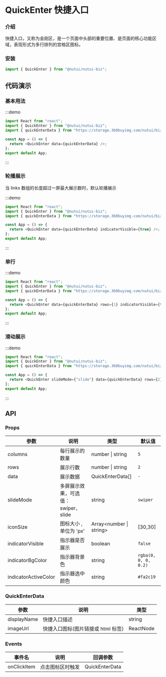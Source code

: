 # QuickEnter 快捷入口

### 介绍

快捷入口，又称为金刚区，是一个页面中头部的重要位置、是页面的核心功能区域，表现形式为多行排列的宫格区图标。

### 安装

```javascript
import { QuickEnter } from "@nutui/nutui-biz";
```

## 代码演示

### 基本用法

:::demo

```ts
import React from "react";
import { QuickEnter } from "@nutui/nutui-biz";
import { quickEnterData } from "https://storage.360buyimg.com/nutui/biz/static/quick-enter-data.js";

const App = () => {
  return <QuickEnter data={quickEnterData} />;
};
export default App;
```

:::

### 轮播展示

当 links 数组的长度超过一屏最大展示数时，默认轮播展示

:::demo

```ts
import React from "react";
import { QuickEnter } from "@nutui/nutui-biz";
import { quickEnterData } from "https://storage.360buyimg.com/nutui/biz/static/quick-enter-data.js";

const App = () => {
  return <QuickEnter data={quickEnterData} indicatorVisible={true} />;
};
export default App;
```

:::

### 单行

:::demo

```ts
import React from "react";
import { QuickEnter } from "@nutui/nutui-biz";
import { quickEnterData } from "https://storage.360buyimg.com/nutui/biz/static/quick-enter-data.js";

const App = () => {
  return <QuickEnter data={quickEnterData} rows={1} indicatorVisible={true} />;
};
export default App;
```

:::

### 滑动展示

:::demo

```ts
import React from "react";
import { QuickEnter } from "@nutui/nutui-biz";
import { quickEnterData } from "https://storage.360buyimg.com/nutui/biz/static/quick-enter-data.js";

const App = () => {
  return <QuickEnter slideMode={"slide"} data={quickEnterData} rows={2} />;
};
export default App;
```

:::

## API

### Props

| 参数                 | 说明                                | 类型                    | 默认值               |
| -------------------- | ----------------------------------- | ----------------------- | -------------------- |
| columns              | 每行展示的数量                      | number \| string        | `5`                  |
| rows                 | 展示行数                            | number \| string        | `2`                  |
| data                 | 展示数据                            | QuickEnterData[]        | `-`                  |
| slideMode            | 多屏展示效果，可选值：swiper、slide | string                  | `swiper`             |
| iconSize             | 图标大小 ,单位为 'px'               | Array<number \| string> | [30,30]              |
| indicatorVisible     | 指示器是否展示                      | boolean                 | `false`              |
| indicatorBgColor     | 指示器背景色                        | string                  | `rgba(0, 0, 0, 0.2)` |
| indicatorActiveColor | 指示器选中颜色                      | string                  | `#fa2c19`            |

### QuickEnterData

| 参数        | 说明                               | 类型      |
| ----------- | ---------------------------------- | --------- |
| displayName | 快捷入口描述                       | string    |
| imageUrl    | 快捷入口图标(图片链接或 html 标签) | ReactNode |

### Events

| 事件名      | 说明             | 回调参数       |
| ----------- | ---------------- | -------------- |
| onClickItem | 点击图标区时触发 | QuickEnterData |
